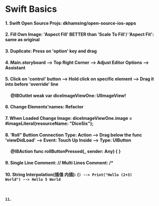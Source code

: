 # Swift Basics

#### 1. Swift Open Source Projs: dkhamsing/open-source-ios-apps
#### 2. Fill Own Image: 'Aspect Fill' BETTER than 'Scale To Fill'/ 'Aspect Fit': same as original
#### 3. Duplicate: Press on 'option' key and drag
#### 4. Main.storyboard --> Top Right Corner --> Adjust Editor Options --> Assistant
#### 5. Click on 'control' button --> Hold click on specific element --> Drag it into before 'override' line
#### &emsp; @IBOutlet weak var diceImageViewOne: UIImageView!
#### 6. Change Elements'names: Refactor
#### 7. When Loaded Change Image:  diceImageViewOne.image = #imageLiteral(resourceName: "DiceSix");
#### 8. 'Roll" Buttion Connection Type: Action --> Drag below the func 'viewDidLoad' --> Event: Touch Up Inside --> Type: UIButton
#### &emsp; @IBAction func rollButtonPressed(_ sender: Any) { }
#### 9. Single Line Comment: //    Multi Lines Comment: /* 
#### 10. String Interpolation(插值 内插): \(<Code>) --> Print("Hello \(2+3) World") --> Hello 5 World
#### 11. 
